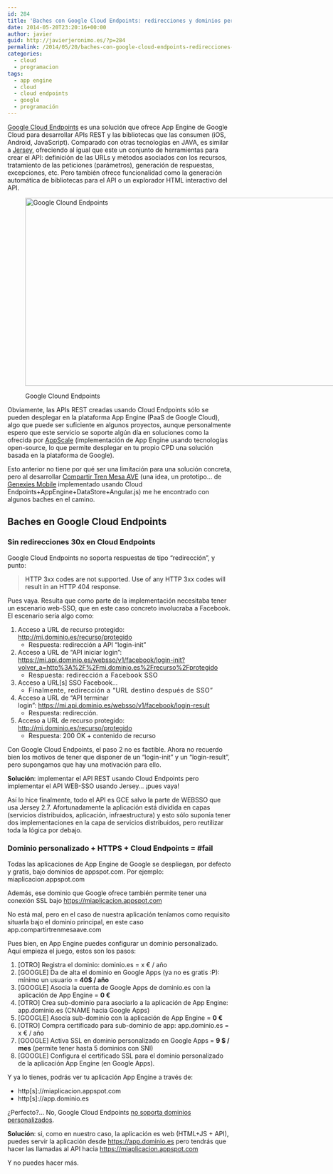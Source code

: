 ```yaml
---
id: 284
title: 'Baches con Google Cloud Endpoints: redirecciones y dominios personalizados'
date: 2014-05-20T23:20:16+00:00
author: javier
guid: http://javierjeronimo.es/?p=284
permalink: /2014/05/20/baches-con-google-cloud-endpoints-redirecciones-y-dominios-personalizados/
categories:
  - cloud
  - programacion
tags:
  - app engine
  - cloud
  - cloud endpoints
  - google
  - programación
---
```

[Google Cloud Endpoints](https://developers.google.com/appengine/docs/java/endpoints "Google Cloud Endpoints") es una solución que ofrece App Engine de Google Cloud para desarrollar APIs REST y las bibliotecas que las consumen (iOS, Android, JavaScript). Comparado con otras tecnologías en JAVA, es similar a [Jersey](https://jersey.java.net "Jersey: RESTful Web Services in Java"), ofreciendo al igual que este un conjunto de herramientas para crear el API: definición de las URLs y métodos asociados con los recursos, tratamiento de las peticiones (parámetros), generación de respuestas, excepciones, etc. Pero también ofrece funcionalidad como la generación automática de bibliotecas para el API o un explorador HTML interactivo del API.<figure style="width: 900px" class="wp-caption aligncenter">

<img src="https://developers.google.com/appengine/docs/images/endpoints.png" alt="Google Clound Endpoints" width="900" height="422" /><figcaption class="wp-caption-text">Google Clound Endpoints</figcaption></figure> 

Obviamente, las APIs REST creadas usando Cloud Endpoints sólo se pueden desplegar en la plataforma App Engine (PaaS de Google Cloud), algo que puede ser suficiente en algunos proyectos, aunque personalmente espero que este servicio se soporte algún día en soluciones como la ofrecida por [AppScale](http://www.appscale.com "AppScale: Open source development platform modeled on Google App Engine") (implementación de App Engine usando tecnologías open-source, lo que permite desplegar en tu propio CPD una solución basada en la plataforma de Google).

Esto anterior no tiene por qué ser una limitación para una solución concreta, pero al desarrollar [Compartir Tren Mesa AVE](https://compartirtrenmesaave.com?utm_source=blog&utm_medium=article&utm_campaign=javier "Compartir Tren Mesa AVE") (una idea, un prototipo&#8230; de [Genexies Mobile](http://www.genexies.com "Genexies Mobile") implementado usando Cloud Endpoints+AppEngine+DataStore+Angular.js) me he encontrado con algunos baches en el camino.

## Baches en Google Cloud Endpoints

### Sin redirecciones 30x en Cloud Endpoints

Google Cloud Endpoints no soporta respuestas de tipo &#8220;redirección&#8221;, y punto:

> <span style="color: #222222;">HTTP 3xx codes are not supported. Use of any HTTP 3xx codes will result in an HTTP 404 response.</span>

Pues vaya. Resulta que como parte de la implementación necesitaba tener un escenario web-SSO, que en este caso concreto involucraba a Facebook. El escenario sería algo como:

  1. Acceso a URL de recurso protegido: http://mi.dominio.es/recurso/protegido 
      * Respuesta: redirección a API &#8220;login-init&#8221;
  2. Acceso a URL de &#8220;API iniciar login&#8221;: https://mi.api.dominio.es/websso/v1/facebook/login-init?volver_a=http%3A%2F%2Fmi.dominio.es%2Frecurso%2Fprotegido 
      * <span style="letter-spacing: 0.05em;">Respuesta: redirección a Facebook SSO</span>
  3. Acceso a URL[s] SSO Facebook&#8230; 
      * <span style="letter-spacing: 0.05em;">Finalmente, redirección a &#8220;URL destino después de SSO&#8221;</span>
  4. Acceso a URL de &#8220;API terminar login&#8221;: https://mi.api.dominio.es/websso/v1/facebook/login-result 
      * Respuesta: redirección.
  5. Acceso a URL de recurso protegido: http://mi.dominio.es/recurso/protegido 
      * Respuesta: 200 OK + contenido de recurso

Con Google Cloud Endpoints, el paso 2 no es factible. Ahora no recuerdo bien los motivos de tener que disponer de un &#8220;login-init&#8221; y un &#8220;login-result&#8221;, pero supongamos que hay una motivación para ello.

**Solución**: implementar el API REST usando Cloud Endpoints pero implementar el API WEB-SSO usando Jersey&#8230; ¡pues vaya!

Así lo hice finalmente, todo el API es GCE salvo la parte de WEBSSO que usa Jersey 2.7. Afortunadamente la aplicación está dividida en capas (servicios distribuidos, aplicación, infraestructura) y esto sólo suponía tener dos implementaciones en la capa de servicios distribuidos, pero reutilizar toda la lógica por debajo.

### Dominio personalizado + HTTPS + Cloud Endpoints = #fail

Todas las aplicaciones de App Engine de Google se despliegan, por defecto y gratis, bajo dominios de appspot.com. Por ejemplo: miaplicacion.appspot.com

Además, ese dominio que Google ofrece también permite tener una conexión SSL bajo https://miaplicacion.appspot.com

No está mal, pero en el caso de nuestra aplicación teníamos como requisito situarla bajo el dominio principal, en este caso app.compartirtrenmesaave.com

Pues bien, en App Engine puedes configurar un dominio personalizado. Aquí empieza el juego, estos son los pasos:

  1. [OTRO] Registra el dominio: dominio.es = x € / año
  2. [GOOGLE] Da de alta el dominio en Google Apps (ya no es gratis :P): mínimo un usuario = **40$ / año**
  3. [GOOGLE] Asocia la cuenta de Google Apps de dominio.es con la aplicación de App Engine = **0 €**
  4. [OTRO] Crea sub-dominio para asociarlo a la aplicación de App Engine: app.dominio.es (CNAME hacia Google Apps)
  5. [GOOGLE] Asocia sub-dominio con la aplicación de App Engine = **0 €**
  6. [OTRO] Compra certificado para sub-dominio de app: app.dominio.es = x € / año
  7. [GOOGLE] Activa SSL en dominio personalizado en Google Apps = **9 $ / mes** (permite tener hasta 5 dominios con SNI)
  8. [GOOGLE] Configura el certificado SSL para el dominio personalizado de la aplicación App Engine (en Google Apps).

Y ya lo tienes, podrás ver tu aplicación App Engine a través de:

  * http[s]://miaplicacion.appspot.com
  * http[s]://app.dominio.es

¿Perfecto?&#8230; No, Google Cloud Endpoints [no soporta dominios personalizados](https://code.google.com/p/googleappengine/issues/detail?id=9384 "Google Cloud Endpoints VS custom domains").

**Solución**: si, como en nuestro caso, la aplicación es web (HTML+JS + API), puedes servir la aplicación desde https://app.dominio.es pero tendrás que hacer las llamadas al API hacia https://miaplicacion.appspot.com

Y no puedes hacer más.